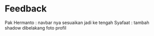 # Feedback
Pak Hermanto : navbar nya sesuaikan jadi ke tengah
Syafaat : tambah shadow dibelakang foto profil

